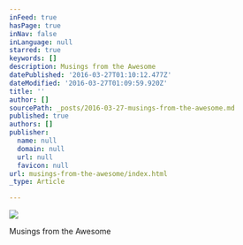 ```yaml
---
inFeed: true
hasPage: true
inNav: false
inLanguage: null
starred: true
keywords: []
description: Musings from the Awesome
datePublished: '2016-03-27T01:10:12.477Z'
dateModified: '2016-03-27T01:09:59.920Z'
title: ''
author: []
sourcePath: _posts/2016-03-27-musings-from-the-awesome.md
published: true
authors: []
publisher:
  name: null
  domain: null
  url: null
  favicon: null
url: musings-from-the-awesome/index.html
_type: Article

---
```

![](https://the-grid-user-content.s3-us-west-2.amazonaws.com/b2364f01-afdd-4af0-a4b6-284a03a05677.jpg)

Musings from the Awesome